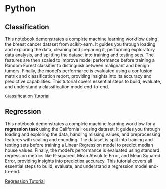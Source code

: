 # Python

## Classification
This notebook demonstrates a complete machine learning workflow using the breast cancer dataset from scikit-learn. It guides you through loading and exploring the data, cleaning and preparing it, performing exploratory data analysis, and splitting the dataset into training and testing sets. The features are then scaled to improve model performance before training a Random Forest classifier to distinguish between malignant and benign tumors. Finally, the model’s performance is evaluated using a confusion matrix and classification report, providing insights into its accuracy and predictive capabilities. This tutorial covers essential steps to build, evaluate, and understand a classification model end-to-end.

[Classification Tutorial](./ML_Classification_Tutorial.ipynb)

## Regression

This notebook demonstrates a complete machine learning workflow for a **regression task** using the California Housing dataset. It guides you through loading and exploring the data, handling missing values, and preprocessing features with scaling and encoding. The dataset is split into training and testing sets before training a Linear Regression model to predict median house values. Finally, the model’s performance is evaluated using standard regression metrics like R-squared, Mean Absolute Error, and Mean Squared Error, providing insights into prediction accuracy. This tutorial covers all essential steps to build, evaluate, and understand a regression model end-to-end.

[Regression Tutorial](./ML_Regression_Tutorial.ipynb)
